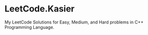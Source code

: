 # LeetCode.Kasier
My LeetCode Solutions for Easy, Medium, and Hard problems in C++ Programming Language.
